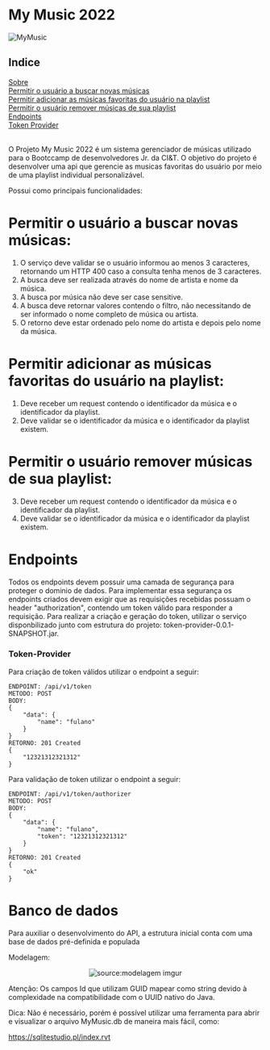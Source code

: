 # My Music 2022

![MyMusic](https://github.com/gabrielbillVG/mymusicfiles/blob/main/ezgif-5-34f5820e19.gif)

<h2>Indice</h2>
<a href="#sobre"> Sobre </a>
<br>
<a href="#buscamusica"> Permitir o usuário a buscar novas músicas </a>
<br>
<a href="#addplaylist"> Permitir adicionar as músicas favoritas do usuário na playlist </a>
<br>
<a href="#removermusica"> Permitir o usuário remover músicas de sua playlist </a>
<br>
<a href="#endpoints"> Endpoints </a>
<br>
<a href="#token"> Token Provider </a>
<br>
<br>
<p id="sobre"> O Projeto My Music 2022 é um sistema gerenciador de músicas utilizado para o Bootccamp de desenvolvedores Jr. da CI&T.
O objetivo do projeto é desenvolver uma api que gerencie as musicas favoritas do usuário por meio de uma playlist individual personalizável.</p>
<p> Possui como principais funcionalidades:</p>

<h1 id="buscamusica">Permitir o usuário a buscar novas músicas:</h1>

1. O serviço deve validar se o usuário informou ao menos 3 caracteres, retornando um HTTP 400
   caso a consulta tenha menos de 3 caracteres.
2. A busca deve ser realizada através do nome de artista e nome da música.
3. A busca por música não deve ser case sensitive.
4. A busca deve retornar valores contendo o filtro, não necessitando de ser informado o nome
   completo de música ou artista.
5. O retorno deve estar ordenado pelo nome do artista e depois pelo nome da música.

<h1 id="addplaylist"> Permitir adicionar as músicas favoritas do usuário na playlist:</h1>

1. Deve receber um request contendo o identificador da música e o identificador da playlist.
2. Deve validar se o identificador da música e o identificador da playlist existem.

<h1 id="removermusica"> Permitir o usuário remover músicas de sua playlist:</h1>

3. Deve receber um request contendo o identificador da música e o identificador da playlist.
4. Deve validar se o identificador da música e o identificador da playlist existem.


<h1 id="endpoints"> Endpoints </h1>
Todos os endpoints devem possuir uma camada de segurança para proteger o dominio de dados. Para implementar
essa segurança os endpoints criados devem exigir que as requisições recebidas possuam o header "authorization",
contendo um token válido para responder a requisição. Para realizar a criação e geração do token, utilizar o serviço
disponbilizado junto com estrutura do projeto: token-provider-0.0.1-SNAPSHOT.jar.

<h3 id="token"> Token-Provider</h3>

Para criação de token válidos utilizar o endpoint a seguir:

```
ENDPOINT: /api/v1/token
METODO: POST
BODY: 
{ 
    "data": {
        "name": "fulano"
    }
}
RETORNO: 201 Created
{
    "12321312321312"
}
```

Para validação de token utilizar o endpoint a seguir:

```
ENDPOINT: /api/v1/token/authorizer
METODO: POST
BODY: 
{ 
    "data": {
        "name": "fulano",
        "token": "12321312321312"
    }
}
RETORNO: 201 Created
{
    "ok"
}
```

# Banco de dados

Para auxiliar o desenvolvimento do API, a estrutura inicial conta com uma base de dados pré-definida e populada

Modelagem:
<div align="center"><img src="https://i.imgur.com/yfMGrur.png" title="source:modelagem imgur" /></div>

Atenção:
Os campos Id que utilizam GUID mapear como string devido à complexidade na compatibilidade com o UUID nativo do Java.

Dica:
Não é necessário, porém é possível utilizar uma ferramenta para abrir e visualizar o arquivo MyMusic.db de maneira mais
fácil, como:

https://sqlitestudio.pl/index.rvt

